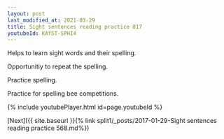 ```yaml
---
layout: post
last_modified_at: 2021-03-29
title: Sight sentences reading practice 817
youtubeId: KAfST-SPHI4
---
```

 
 
Helps to learn sight words and their spelling.

Opportunitiy to repeat the spelling. 

Practice spelling. 
 
Practice for spelling bee competitions. 
 
{% include youtubePlayer.html id=page.youtubeId %}
 
 

[Next]({{ site.baseurl }}{% link  split1/_posts/2017-01-29-Sight sentences reading practice 568.md%})
 
